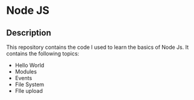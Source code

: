 # Node JS

## Description

This repository contains the code I used to learn the basics of Node Js. It contains the following topics:

- Hello World
- Modules
- Events
- File System
- FIle upload
